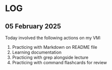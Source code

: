 # __LOG__
## 05 February 2025

Today involved the following actions on my VM:
1. Practicing with Markdown on README file
2. Learning documentation
3. Practicing with grep alongside lecture
4. Practicing with command flashcards for review
